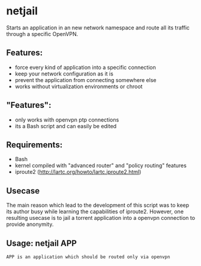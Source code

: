 # netjail

Starts an application in an new network namespace and route all its traffic through a specific OpenVPN.

## Features:
*  force every kind of application into a specific connection
*  keep your network configuration as it is
*  prevent the application from connecting somewhere else
*  works without virtualization environments or chroot

## "Features":
*  only works with openvpn ptp connections
*  its a Bash script and can easily be edited

## Requirements:
*  Bash
*  kernel compiled with "advanced router" and "policy routing" features
*  iproute2 (http://lartc.org/howto/lartc.iproute2.html)

## Usecase
The main reason which lead to the development of this script was to keep its author busy while learning the capabilities of iproute2.
However, one resulting usecase is to jail a torrent application into a openvpn connection to provide anonymity.

## Usage: netjail APP
	APP is an application which should be routed only via openvpn
